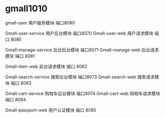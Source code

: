 # gmall1010

gmall-user  用户服务模块 端口8080

Gmall-user-service 用户后台模块 端口8070
Gmall-user-web     用户请求模块 端口 8080

Gmall-manage-service 后台后台模块 端口8071
Gmall-manage-web     后台请求模块 端口 8081

Gmall-item-web     前台请求模块 端口 8082

Gmall-search-service 搜索后台模块 端口8073
Gmall-search-web     搜索请求模块 端口 8083

Gmall-cart-service 购物车后台模块 端口8074
Gmall-cart-web     购物车请求模块 端口 8084

Gmall-passport-web     用户认证模块 端口 8085


